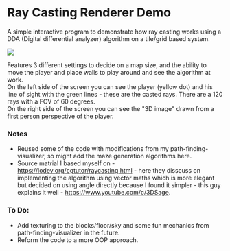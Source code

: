 # Ray Casting Renderer Demo  
A simple interactive program to demonstrate how ray casting works using a DDA (Digital differential analyzer) algorithm on a tile/grid based system.  

![](ray-case-gif-demo.gif)  

Features 3 different settings to decide on a map size, and the ability to move the player and place walls to play around and see the algorithm at work.  
On the left side of the screen you can see the player (yellow dot) and his line of sight with the green lines - these are the casted rays. There are a 120 rays with a FOV of 60 degrees.  
On the right side of the screen you can see the "3D image" drawn from a first person perspective of the player.  

### Notes
- Reused some of the code with modifications from my path-finding-visualizer, so might add the maze generation algorithms here.  
- Source matrial I based myself on - https://lodev.org/cgtutor/raycasting.html - here they disscuss on implementing the algorithm using vector maths which is more elegant but decided on using angle directly because I found it simpler - this guy explains it well - https://www.youtube.com/c/3DSage.  
  
### To Do:
- Add texturing to the blocks/floor/sky and some fun mechanics from path-finding-visualizer in the future.
- Reform the code to a more OOP approach.
